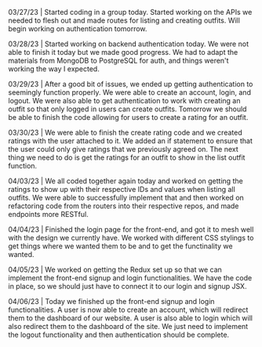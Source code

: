 03/27/23 | Started coding in a group today. Started working on the APIs we needed to flesh out and made routes for listing and creating outfits. Will begin working on authentication tomorrow.


03/28/23 | Started working on backend authentication today. We were not able to finish it today but we made good progress. We had to adapt the materials from MongoDB to PostgreSQL for auth, and things weren't working the way I expected.


03/29/23 | After a good bit of issues, we ended up getting authentication to seemingly function properly. We were able to create an account, login, and logout. We were also able to get authentication to work with creating an outfit so that only logged in users can create outfits. Tomorrow we should be able to finish the code allowing for users to create a rating for an outfit.


03/30/23 | We were able to finish the create rating code and we created ratings with the user attached to it. We added an if statement to ensure that the user could only give ratings that we previously agreed on. The next thing we need to do is get the ratings for an outfit to show in the list outfit function.


04/03/23 | We all coded together again today and worked on getting the ratings to show up with their respective IDs and values when listing all outfits. We were able to successfully implement that and then worked on refactoring code from the routers into their respective repos, and made endpoints more RESTful.


04/04/23 | Finished the login page for the front-end, and got it to mesh well with the design we currently have. We worked with different CSS stylings to get things where we wanted them to be and to get the functinality we wanted.


04/05/23 | We worked on getting the Redux set up so that we can implement the front-end signup and login functionalities. We have the code in place, so we should just have to connect it to our login and signup JSX.


04/06/23 | Today we finished up the front-end signup and login functionalities. A user is now able to create an account, which will redirect them to the dashboard of our website. A user is also able to login which will also redirect them to the dashboard of the site. We just need to implement the logout functionality and then authentication should be complete.
